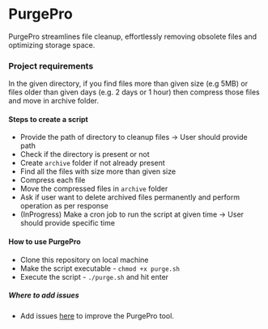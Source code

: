 # PurgePro
PurgePro streamlines file cleanup, effortlessly removing obsolete files and optimizing storage space.


### Project requirements

In the given directory, if you find files more than given size (e.g 5MB) or files older than given days (e.g. 2 days or 1 hour) then compress those files and move in archive folder.

#### Steps to create a script
- Provide the path of directory to cleanup files
        -> User should provide path
- Check if the directory is present or not
- Create `archive` folder if not already present
- Find all the files with size more than given size
- Compress each file
- Move the compressed files in `archive` folder
- Ask if user want to delete archived files permanently and perform operation as per response
- (InProgress) Make a cron job to run the script at given time
        -> User should provide specific time

#### How to use PurgePro
- Clone this repository on local machine
- Make the script executable - `chmod +x purge.sh`
- Execute the script - `./purge.sh` and hit enter 

##### Where to add issues
- Add issues [here](https://github.com/ganeshhubale/PurgePro/issues) to improve the PurgePro tool.
